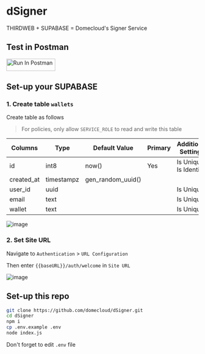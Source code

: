 # dSigner

THIRDWEB + SUPABASE = Domecloud's Signer Service

## Test in Postman

[<img src="https://run.pstmn.io/button.svg" alt="Run In Postman" style="width: 128px; height: 32px;">](https://god.gw.postman.com/run-collection/5476508-270a4f46-0305-4868-b58c-576db17d46c6?action=collection%2Ffork&source=rip_markdown&collection-url=entityId%3D5476508-270a4f46-0305-4868-b58c-576db17d46c6%26entityType%3Dcollection%26workspaceId%3Dbad8e770-94de-4c28-9dbc-9ef030d123b4)


## Set-up your SUPABASE

### 1. Create table `wallets`

Create table as follows
> For policies, only allow `SERVICE_ROLE` to read and write this table

| Columns    | Type       | Default Value     | Primary | Additional Settings    |
|------------|------------|-------------------|---------|------------------------|
| id         | int8       | now()             | Yes     | Is Unique, Is Identity |
| created_at | timestampz | gen_random_uuid() |         |                        |
| user_id    | uuid       |                   |         | Is Unique              |
| email      | text       |                   |         | Is Unique              |
| wallet     | text       |                   |         | Is Unique              |

![image](https://github.com/user-attachments/assets/6095110b-d452-465f-bb9f-ca331f4bad4c)

### 2. Set Site URL

Navigate to `Authentication` > `URL Configuration`

Then enter `{{baseURL}}/auth/welcome` in `Site URL`

![image](https://github.com/user-attachments/assets/44244c94-c103-4600-973f-6e485b830332)

## Set-up this repo

```bash
git clone https://github.com/domecloud/dSigner.git
cd dSigner
npm i
cp .env.example .env
node index.js
```
Don't forget to edit `.env` file
